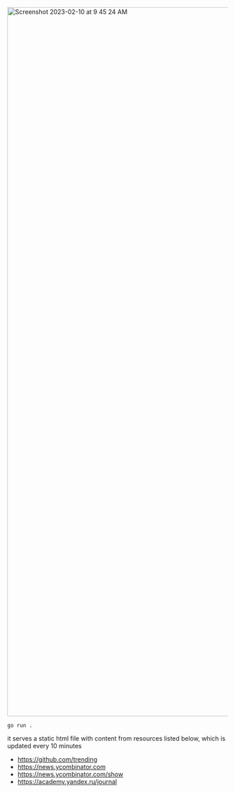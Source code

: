 <img width="1624" alt="Screenshot 2023-02-10 at 9 45 24 AM" src="https://user-images.githubusercontent.com/33498670/218022033-37c91707-fc78-4bf4-b16c-1a19fc0cdc48.png">

`go run .`

it serves a static html file with content from resources listed below, which is updated every 10 minutes
- https://github.com/trending
- https://news.ycombinator.com
- https://news.ycombinator.com/show
- https://academy.yandex.ru/journal
